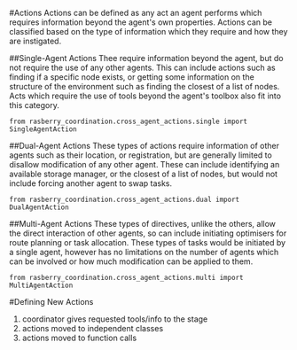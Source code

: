 #Actions 
Actions can be defined as any act an agent performs which requires information beyond the agent's own properties. Actions can be classified based on the type of information which they require and how they are instigated.

##Single-Agent Actions
Thee require information beyond the agent, but do not require the use of any other agents. This can include actions such as finding if a specific node exists, or getting some information on the structure of the environment such as finding the closest of a list of nodes. Acts which require the use of tools beyond the agent's toolbox also fit into this category.

`from rasberry_coordination.cross_agent_actions.single import SingleAgentAction`

##Dual-Agent Actions
These types of actions require information of other agents such as their location, or registration, but are generally limited to disallow modification of any other agent. These can include identifying an available storage manager, or the closest of a list of nodes, but would not include forcing another agent to swap tasks.

`from rasberry_coordination.cross_agent_actions.dual import DualAgentAction`

##Multi-Agent Actions
These types of directives, unlike the others, allow the direct interaction of other agents, so can include initiating optimisers for route planning or task allocation. These types of tasks would be initiated by a single agent, however has no limitations on the number of agents which can be involved or how much modification can be applied to them.

`from rasberry_coordination.cross_agent_actions.multi import MultiAgentAction`


#Defining New Actions


1. coordinator gives requested tools/info to the stage
2. actions moved to independent classes
3. actions moved to function calls